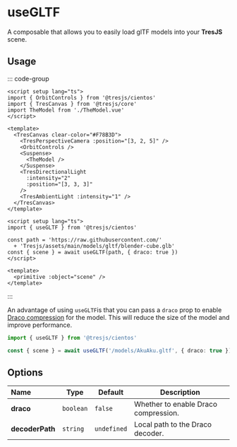 # useGLTF

<DocsDemo>
  <UseGLTFDemo />
</DocsDemo>

A composable that allows you to easily load glTF models into your **TresJS** scene.

## Usage

::: code-group
```vue [app.vue]
<script setup lang="ts">
import { OrbitControls } from '@tresjs/cientos'
import { TresCanvas } from '@tresjs/core'
import TheModel from './TheModel.vue'
</script>

<template>
  <TresCanvas clear-color="#F78B3D">
    <TresPerspectiveCamera :position="[3, 2, 5]" />
    <OrbitControls />
    <Suspense>
      <TheModel />
    </Suspense>
    <TresDirectionalLight
      :intensity="2"
      :position="[3, 3, 3]"
    />
    <TresAmbientLight :intensity="1" />
  </TresCanvas>
</template>
```
```vue{2,6} [TheModel.vue]
<script setup lang="ts">
import { useGLTF } from '@tresjs/cientos'

const path = 'https://raw.githubusercontent.com/'
  + 'Tresjs/assets/main/models/gltf/blender-cube.glb'
const { scene } = await useGLTF(path, { draco: true })
</script>

<template>
  <primitive :object="scene" />
</template>
```
:::

An advantage of using `useGLTF`is that you can pass a `draco` prop to enable [Draco compression](https://threejs.org/docs/index.html?q=drac#examples/en/loaders/DRACOLoader) for the model. This will reduce the size of the model and improve performance.

```ts
import { useGLTF } from '@tresjs/cientos'

const { scene } = await useGLTF('/models/AkuAku.gltf', { draco: true })
```

## Options

| Name            | Type      | Default     | Description                          |
| :-------------- | --------- | ----------- | ------------------------------------ |
| **draco**       | `boolean` | `false`     | Whether to enable Draco compression. |
| **decoderPath** | `string`  | `undefined` | Local path to the Draco decoder.     |
